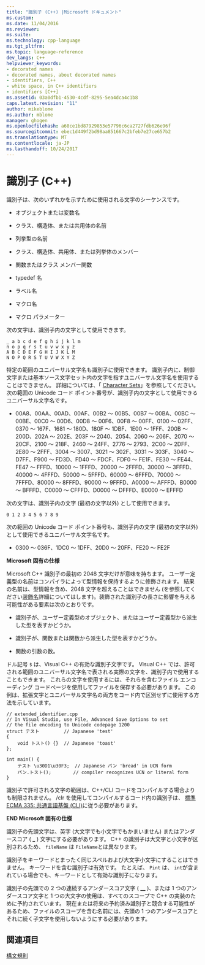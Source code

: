 ```yaml
---
title: "識別子 (C++) |Microsoft ドキュメント"
ms.custom: 
ms.date: 11/04/2016
ms.reviewer: 
ms.suite: 
ms.technology: cpp-language
ms.tgt_pltfrm: 
ms.topic: language-reference
dev_langs: C++
helpviewer_keywords:
- decorated names
- decorated names, about decorated names
- identifiers, C++
- white space, in C++ identifiers
- identifiers [C++]
ms.assetid: 03a0dfb1-4530-4cdf-8295-5ea4dca4c1b8
caps.latest.revision: "11"
author: mikeblome
ms.author: mblome
manager: ghogen
ms.openlocfilehash: a60ce1bd87929853e57796c6ca2727fdb626e96f
ms.sourcegitcommit: ebec1d449f2bd98aa851667c2bfeb7e27ce657b2
ms.translationtype: MT
ms.contentlocale: ja-JP
ms.lasthandoff: 10/24/2017
---
```

# <a name="identifiers-c"></a>識別子 (C++)
識別子は、次のいずれかを示すために使用される文字のシーケンスです。  
  
-   オブジェクトまたは変数名  
  
-   クラス、構造体、または共用体の名前  
  
-   列挙型の名前  
  
-   クラス、構造体、共用体、または列挙体のメンバー  
  
-   関数またはクラス メンバー関数  
  
-   typedef 名  
  
-   ラベル名  
  
-   マクロ名  
  
-   マクロ パラメーター  
  
 次の文字は、識別子内の文字として使用できます。  
  
```  
_ a b c d e f g h i j k l m  
n o p q r s t u v w x y z  
A B C D E F G H I J K L M  
N O P Q R S T U V W X Y Z  
```  
  
 特定の範囲のユニバーサル文字名も識別子に使用できます。  識別子内に、制御文字または基本ソース文字セット内の文字を指すユニバーサル文字名を使用することはできません。 詳細については、「 [Character Sets](../cpp/character-sets2.md)」を参照してください。 次の範囲の Unicode コード ポイント番号が、識別子内の文字として使用できるユニバーサル文字名です。  
  
-   00A8、00AA、00AD、00AF、00B2 ～ 00B5、00B7 ～ 00BA、00BC ～ 00BE、00C0 ～ 00D6、00D8 ～ 00F6、00F8 ～ 00FF、0100 ～ 02FF、0370 ～ 167F、1681 ～ 180D、180F ～ 1DBF、1E00 ～ 1FFF、200B ～ 200D、202A ～ 202E、203F ～ 2040、2054、2060 ～ 206F、2070 ～ 20CF、2100 ～ 218F、2460 ～ 24FF、2776 ～ 2793、2C00 ～ 2DFF、2E80 ～ 2FFF、3004 ～ 3007、3021 ～ 302F、3031 ～ 303F、3040 ～ D7FF、F900 ～ FD3D、FD40 ～ FDCF、FDF0 ～ FE1F、FE30 ～ FE44、FE47 ～ FFFD、10000 ～ 1FFFD、20000 ～ 2FFFD、30000 ～ 3FFFD、40000 ～ 4FFFD、50000 ～ 5FFFD、60000 ～ 6FFFD、70000 ～ 7FFFD、80000 ～ 8FFFD、90000 ～ 9FFFD、A0000 ～ AFFFD、B0000 ～ BFFFD、C0000 ～ CFFFD、D0000 ～ DFFFD、E0000 ～ EFFFD  
  
 次の文字は、識別子内の文字 (最初の文字以外) として使用できます。  
  
```  
0 1 2 3 4 5 6 7 8 9  
```  
  
 次の範囲の Unicode コード ポイント番号も、識別子内の文字 (最初の文字以外) として使用できるユニバーサル文字名です。  
  
-   0300 ～ 036F、1DC0 ～ 1DFF、20D0 ～ 20FF、FE20 ～ FE2F  
  
 **Microsoft 固有の仕様**  
  
 Microsoft C++ 識別子の最初の 2048 文字だけが意味を持ちます。 ユーザー定義型の名前はコンパイラによって型情報を保持するように修飾されます。 結果の名前は、型情報を含め、2048 文字を超えることはできません (を参照してください[装飾名](../build/reference/decorated-names.md)詳細についてはします)。装飾された識別子の長さに影響を与える可能性がある要素は次のとおりです。  
  
-   識別子が、ユーザー定義型のオブジェクト、またはユーザー定義型から派生した型を表すかどうか。  
  
-   識別子が、関数または関数から派生した型を表すかどうか。  
  
-   関数の引数の数。  
  
 ドル記号 `$` は、Visual C++ の有効な識別子文字です。 Visual C++ では、許可される範囲のユニバーサル文字名で表される実際の文字を、識別子内で使用することもできます。 これらの文字を使用するには、それらを含むファイル エンコーディング コードページを使用してファイルを保存する必要があります。  この例は、拡張文字とユニバーサル文字名の両方をコード内で区別せずに使用する方法を示しています。  
  
```  
// extended_identifier.cpp  
// In Visual Studio, use File, Advanced Save Options to set  
// the file encoding to Unicode codepage 1200  
struct テスト         // Japanese 'test'  
{  
    void トスト() {}  // Japanese 'toast'  
};  
  
int main() {  
    テスト \u30D1\u30F3;  // Japanese パン 'bread' in UCN form  
    パン.トスト();        // compiler recognizes UCN or literal form  
}  
```  
  
 識別子で許可される文字の範囲は、C++/CLI コードをコンパイルする場合よりも制限されません。 /clr を使用してコンパイルするコード内の識別子は、  [標準 ECMA 335: 共通言語基盤 (CLI)](http://www.ecma-international.org/publications/standards/Ecma-335.htm)に従う必要があります。  
  
 **END Microsoft 固有の仕様**  
  
 識別子の先頭文字は、英字 (大文字でも小文字でもかまいません) またはアンダースコア ( **_** ) 文字にする必要があります。 C++ の識別子は大文字と小文字が区別されるため、 `fileName` は `FileName`とは異なります。  
  
 識別子をキーワードとまったく同じスペルおよび大文字小文字にすることはできません。 キーワードを含む識別子は有効です。 たとえば、 `Pint` は、 `int`が含まれている場合でも、キーワードとして有効な識別子になります。  
  
 識別子の先頭での 2 つの連続するアンダースコア文字 ( **__** )、または 1 つのアンダースコア文字と 1 つの大文字の使用は、すべてのスコープで C++ の実装のために予約されています。 現在または将来の予約済み識別子と競合する可能性があるため、ファイルのスコープを含む名前には、先頭の 1 つのアンダースコアとそれに続く子文字を使用しないようにする必要があります。  
  
## <a name="see-also"></a>関連項目  
 [構文規則](../cpp/lexical-conventions.md)